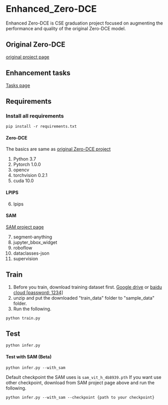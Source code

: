# Enhanced_Zero-DCE
Enhanced Zero-DCE is CSE graduation project focused on augmenting the performance and quality of the original Zero-DCE model.

## Original Zero-DCE
[original project page](https://github.com/Li-Chongyi/Zero-DCE)

## Enhancement tasks
[Tasks page](https://crawling-hugger-363.notion.site/Enhanced_zero-dce-acacc4c4196f499298f3c5ef18b38b9c?pvs=4)

## Requirements
### Install all requirements
```
pip install -r requirements.txt
```

#### Zero-DCE
The basics are same as [original Zero-DCE project](https://github.com/Li-Chongyi/Zero-DCE)
1. Python 3.7
2. Pytorch 1.0.0
3. opencv
4. torchvision 0.2.1
5. cuda 10.0


#### LPIPS
6. lpips

#### SAM
[SAM project page](https://github.com/facebookresearch/segment-anything)

7. segment-anything
8. jupyter_bbox_widget
9. roboflow
10. dataclasses-json 
11. supervision


## Train
1. Before you train, download training dataset first. <a href="https://drive.google.com/file/d/1GAB3uGsmAyLgtDBDONbil08vVu5wJcG3/view?usp=sharing">Google drive</a> or <a href="https://pan.baidu.com/s/11-u_FZkJ8OgbqcG6763XyA">baidu cloud [password: 1234]</a>
2. unzip and put the downloaded "train_data" folder to "sample_data" folder.
3. Run the following.
```
python train.py
```
## Test
```
python infer.py
```
#### Test with SAM (Beta)
```
python infer.py --with_sam
```

Default checkpoint the SAM uses is `sam_vit_h_4b8939.pth`
If you want use other checkpoint, download from SAM project page above and run the following.

```
python infer.py --with_sam --checkpoint {path to your checkpoint}
```